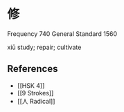 # 修
Frequency 740
General Standard 1560

xiū
study; repair; cultivate

## References
- [[HSK 4]]
- [[9 Strokes]]
- [[人 Radical]]